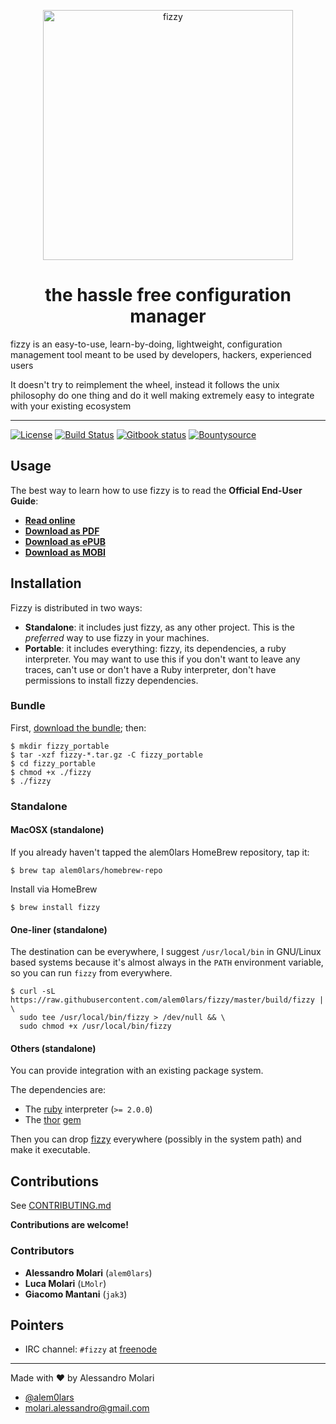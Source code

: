 <p align="center">
  <img title="fizzy"
   src='https://raw.githubusercontent.com/alem0lars/fizzy/develop/data/logo.png'
   width="400px" />
</p>

<p>
  <h1 align="center">the hassle free configuration manager</h1>
</p>

fizzy is an easy-to-use, learn-by-doing, lightweight, configuration management tool meant to be used by developers, hackers, experienced users

It doesn't try to reimplement the wheel, instead it follows the unix philosophy do one thing and do it well making extremely easy to integrate with your existing ecosystem

----

[![License][license_image]][license_link]
[![Build Status][travis_status_image]][travis_status_link]
[![Gitbook status][gitbook_status_image]][gitbook_status_link]
[![Bountysource][bountysource_image]][bountysource_link]

## Usage

The best way to learn how to use fizzy is to read the
**Official End-User Guide**:

* [**Read online**][read_end_user_guide]
* [**Download as PDF**][download_pdf_end_user_guide]
* [**Download as ePUB**][download_epub_end_user_guide]
* [**Download as MOBI**][download_mobi_end_user_guide]

## Installation

Fizzy is distributed in two ways:

* **Standalone**: it includes just fizzy, as any other project.
  This is the *preferred* way to use fizzy in your machines.
* **Portable**: it includes everything:
  fizzy, its dependencies, a ruby interpreter.
  You may want to use this if you don't want to leave any traces,
  can't use or don't have a Ruby interpreter,
  don't have permissions to install fizzy dependencies.

### Bundle

First, [download the bundle][download_bundle]; then:

```shellsession
$ mkdir fizzy_portable
$ tar -xzf fizzy-*.tar.gz -C fizzy_portable
$ cd fizzy_portable
$ chmod +x ./fizzy
$ ./fizzy
```

### Standalone

#### MacOSX (standalone)

If you already haven't tapped the alem0lars HomeBrew repository, tap it:
```shellsession
$ brew tap alem0lars/homebrew-repo
```

Install via HomeBrew
```shellsession
$ brew install fizzy
```

#### One-liner (standalone)

The destination can be everywhere, I suggest `/usr/local/bin` in GNU/Linux
based systems because it's almost always in the `PATH` environment variable,
so you can run `fizzy` from everywhere.

```shellsession
$ curl -sL https://raw.githubusercontent.com/alem0lars/fizzy/master/build/fizzy | \
  sudo tee /usr/local/bin/fizzy > /dev/null && \
  sudo chmod +x /usr/local/bin/fizzy
```

#### Others (standalone)

You can provide integration with an existing package system.

The dependencies are:
* The [ruby][ruby_homepage] interpreter (`>= 2.0.0`)
* The [thor][thor_homepage] [gem][thor_gem]

Then you can drop [fizzy][fizzy_bin] everywhere (possibly in the system path)
and make it executable.

## Contributions

See [CONTRIBUTING.md][contributing]

**Contributions are welcome!**

### Contributors

* **Alessandro Molari** (`alem0lars`)
* **Luca Molari** (`LMolr`)
* **Giacomo Mantani** (`jak3`)

## Pointers

* IRC channel: `#fizzy` at [freenode][irc]

----

Made with ♥ by Alessandro Molari

* [@alem0lars][twitter]
* [molari.alessandro@gmail.com][send_email]


<!-- Link declarations -->

[twitter]:    https://twitter.com/alem0lars
[send_email]: mailto:molari.alessandro@gmail.com
[irc]:        https://webchat.freenode.net/?channels=fizzy

[contributing]: ./CONTRIBUTING.md

[ruby_homepage]: https://www.ruby-lang.org
[thor_gem]:      https://rubygems.org/gems/thor
[thor_homepage]: http://whatisthor.com

[license_image]: https://img.shields.io/github/license/alem0lars/fizzy.svg
[license_link]:  ./LICENSE.md

[bountysource_image]: https://img.shields.io/bountysource/team/fizzy/activity.svg
[bountysource_link]:  https://www.bountysource.com/teams/fizzy

[gitbook_status_image]: https://www.gitbook.com/button/status/book/alem0lars/fizzy
[gitbook_status_link]:  https://www.gitbook.io/book/alem0lars/fizzy/activity

[travis_status_image]: https://travis-ci.org/alem0lars/fizzy.svg?branch=develop
[travis_status_link]:  https://travis-ci.org/alem0lars/fizzy

[read_end_user_guide]:          https://www.gitbook.com/read/book/alem0lars/fizzy
[download_pdf_end_user_guide]:  https://www.gitbook.com/download/pdf/book/alem0lars/fizzy
[download_epub_end_user_guide]: https://www.gitbook.com/download/epub/book/alem0lars/fizzy
[download_mobi_end_user_guide]: https://www.gitbook.com/download/mobi/book/alem0lars/fizzy

[fizzy_bin]:    ./build/fizzy
[download_bundle]: https://github.com/alem0lars/fizzy/releases
